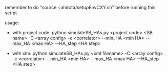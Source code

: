 remember to do "source ~ahirota/setupEnvCXY.sh" before running this script

usage:

- with project code:
  python simulateSB_HAs.py \<project code\> \<SB name\> -C \<array config\> -c \<correlator\> --min_HA \<min HA\> --max_HA \<max HA\> --HA_step \<HA step\>

- with xlm:
python simulateSB_HAs.py \<xml filename\> -C \<array config\> -c \<correlator\> --min_HA \<min HA\> --max_HA \<max HA\> --HA_step \<HA step\>
